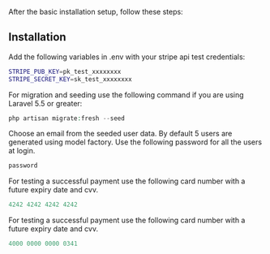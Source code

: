 After the basic installation setup, follow these steps:

## Installation

Add the following variables in .env with your stripe api test credentials:

```bash
STRIPE_PUB_KEY=pk_test_xxxxxxxx
STRIPE_SECRET_KEY=sk_test_xxxxxxxx
```

For migration and seeding use the following command if you are using Laravel 5.5 or greater:

```php
php artisan migrate:fresh --seed
```

Choose an email from the seeded user data. By default 5 users are generated using model factory. Use the following password for all the users at login.

```php
password
```

For testing a successful payment use the following card number with a future expiry date and cvv.

```php
4242 4242 4242 4242
```

For testing a successful payment use the following card number with a future expiry date and cvv.

```php
4000 0000 0000 0341
```

